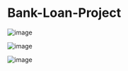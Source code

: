# Bank-Loan-Project

![image](https://github.com/user-attachments/assets/39b12428-5662-4cf3-9ba7-52da8eb82e37)

![image](https://github.com/user-attachments/assets/61da45be-c250-4d90-b526-414a28f4c3b3)

![image](https://github.com/user-attachments/assets/01202da1-d991-46ff-bf50-e60e15f08d72)


